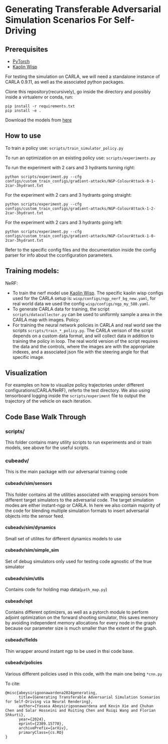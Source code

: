 # Generating Transferable Adversarial Simulation Scenarios For Self-Driving

## Prerequisites

- [PyTorch](https://pytorch.org/get-started/locally/)
- [Kaolin Wisp](https://github.com/yasasa/kaolin-wisp.git)

For testing the simulation on CARLA, we will need a standalone instance of CARLA 0.9.11, as well as the
associated python packages.

Clone this repository(recursively), go inside the directory and possibly inside a virtualenv or conda, run:

```
pip install -r requirements.txt
pip install -e .
```

Download the models from [here](https://drive.google.com/file/d/1gbz2L_C78M9LRYG1fXafmnuG5-NinLWV/view?usp=sharing)

## How to use

To train a policy use: `scripts/train_simulator_policy.py`

To run an optimization on an existing policy use: `scripts/experiments.py`

To run the experiment with 2 cars and 3 hydrants turning right:

``` python scripts/experiment.py --cfg configs/custom_train_configs/gradient-attacks/NGP-ColourAttack-0-1-2car-3hydrant.txt ```

For the experiment with 2 cars and 3 hydrants going straight:

``` python scripts/experiment.py --cfg configs/custom_train_configs/gradient-attacks/NGP-ColourAttack-1-2-2car-3hydrant.txt ```

For the experiment with 2 cars and 3 hydrants going left:

``` python scripts/experiment.py --cfg configs/custom_train_configs/gradient-attacks/NGP-ColourAttack-1-0-2car-3hydrant.txt ```

Refer to the specific config files and the documentation inside the config parser for info about the cconfiguration parameters.

## Training models:
NeRF:
- To train the nerf model use [Kaolin Wisp](https://github.com/yasasa/kaolin-wisp.git). The specific kaolin wisp configs used for the CARLA setup is: `wisp/configs/ngp_nerf_bg_new.yaml`, for real world data we used the config `wisp/configs/ngp_my_580.yaml`.
- To generate CARLA data for training, the script `scripts/datacollector.py` can be used to uniformly sample a area in the CARLA map with images.
Policy:
- For training the neural network policies in CARLA and real world see the scripts `scripts/train_*_policy.py`. The CARLA verison of the script depends on a custom data format, and will collect data in addition to training the policy in loop. The real world version of the script requires the data and the controls, where the images are with the appropriate indexes, and a associated json file with the steering angle for that specific image.

## Visualization

For examples on how to visualize policy trajectories under different configurations(CARLA/NeRF), referto the test directory. We also using tensorboard logging inside the `scripts/experiment` file to output the trajectory of the vehicle on each iteration.


## Code Base Walk Through
### scripts/
This folder contains many utility scripts to run experiments and or train models, see above for the useful scripts.
### cubeadv/
This is the main package with our adversarial training code
#### cubeadv/sim/sensors
This folder contains all the utilities associated with wrapping sensors from different target simulators to the adversarial code. The target simulation modes are either instant-ngp or CARLA. In here we also contain majority of the code for blending multiple simulation formats to insert adversarial objects into the sensor feed.
#### cubeadv/sim/dynamics
Small set of utilites for different dynamics models to use
#### cubeadv/sim/simple_sim
Set of debug simulators only used for testing code agnostic of the true simulator
#### cubeadv/sim/utils
Contains code for holding map data(`path_map.py`) 
#### cubeadv/opt
Contains different optimizers, as well as a pytorch module to perform adjoint optimization on the forward shooting simulator, this saves memory by avoiding independent memory allocations for every node in the graph because our parameter size is much smaller than the extent of the graph.
#### cubeadv/fields
Thin wrapper around instant ngp to be used in thsi code base.
#### cubeadv/policies
Various different policies used in this code, with the main one being `*cnn.py`

To cite:

```
@misc{abeysirigoonawardena2024generating,
      title={Generating Transferable Adversarial Simulation Scenarios for Self-Driving via Neural Rendering}, 
      author={Yasasa Abeysirigoonawardena and Kevin Xie and Chuhan Chen and Salar Hosseini and Ruiting Chen and Ruiqi Wang and Florian Shkurti},
      year={2024},
      eprint={2309.15770},
      archivePrefix={arXiv},
      primaryClass={cs.RO}
}
```
